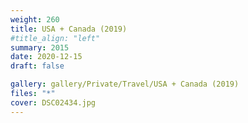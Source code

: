 ```yaml
---
weight: 260
title: USA + Canada (2019)
#title_align: "left"
summary: 2015
date: 2020-12-15
draft: false

gallery: gallery/Private/Travel/USA + Canada (2019)
files: "*"
cover: DSC02434.jpg
---
```

